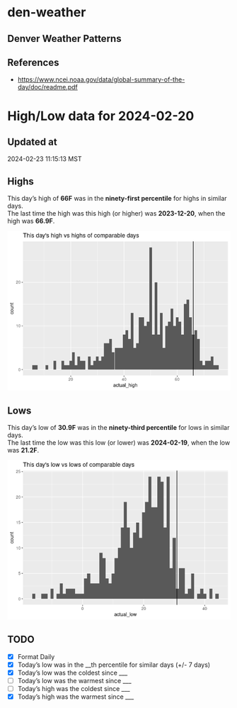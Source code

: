 

# den-weather

## Denver Weather Patterns

## References

- <https://www.ncei.noaa.gov/data/global-summary-of-the-day/doc/readme.pdf>

# High/Low data for 2024-02-20

## Updated at

2024-02-23 11:15:13 MST

## Highs

This day’s high of **66F** was in the **ninety-first percentile** for
highs in similar days.  
The last time the high was this high (or higher) was **2023-12-20**,
when the high was **66.9F**.

![](readme_files/figure-commonmark/unnamed-chunk-4-1.png)

## Lows

This day’s low of **30.9F** was in the **ninety-third percentile** for
lows in similar days.  
The last time the low was this low (or lower) was **2024-02-19**, when
the low was **21.2F**.

![](readme_files/figure-commonmark/unnamed-chunk-6-1.png)

## TODO

- [x] Format Daily
- [x] Today’s low was in the \_\_th percentile for similar days (+/- 7
  days)
- [x] Today’s low was the coldest since \_\_\_
- [ ] Today’s low was the warmest since \_\_\_
- [ ] Today’s high was the coldest since \_\_\_
- [x] Today’s high was the warmest since \_\_\_

